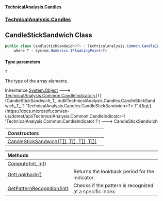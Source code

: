 #### [TechnicalAnalysis.Candles](TechnicalAnalysis.Candles.md 'TechnicalAnalysis.Candles')
### [TechnicalAnalysis.Candles](TechnicalAnalysis.Candles.md#TechnicalAnalysis.Candles 'TechnicalAnalysis.Candles')

## CandleStickSandwich<T> Class

```csharp
public class CandleStickSandwich<T> : TechnicalAnalysis.Common.CandleIndicator<T>
    where T : System.Numerics.IFloatingPoint<T>
```
#### Type parameters

<a name='TechnicalAnalysis.Candles.CandleStickSandwich_T_.T'></a>

`T`

The type of the array elements.

Inheritance [System.Object](https://docs.microsoft.com/en-us/dotnet/api/System.Object 'System.Object') &#129106; [TechnicalAnalysis.Common.CandleIndicator&lt;](https://docs.microsoft.com/en-us/dotnet/api/TechnicalAnalysis.Common.CandleIndicator-1 'TechnicalAnalysis.Common.CandleIndicator`1')[T](CandleStickSandwich_T_.md#TechnicalAnalysis.Candles.CandleStickSandwich_T_.T 'TechnicalAnalysis.Candles.CandleStickSandwich<T>.T')[&gt;](https://docs.microsoft.com/en-us/dotnet/api/TechnicalAnalysis.Common.CandleIndicator-1 'TechnicalAnalysis.Common.CandleIndicator`1') &#129106; CandleStickSandwich<T>

| Constructors | |
| :--- | :--- |
| [CandleStickSandwich(T[], T[], T[], T[])](CandleStickSandwich_T_.CandleStickSandwich(T[],T[],T[],T[]).md 'TechnicalAnalysis.Candles.CandleStickSandwich<T>.CandleStickSandwich(T[], T[], T[], T[])') | |

| Methods | |
| :--- | :--- |
| [Compute(int, int)](CandleStickSandwich_T_.Compute(int,int).md 'TechnicalAnalysis.Candles.CandleStickSandwich<T>.Compute(int, int)') | |
| [GetLookback()](CandleStickSandwich_T_.GetLookback().md 'TechnicalAnalysis.Candles.CandleStickSandwich<T>.GetLookback()') | Returns the lookback period for the indicator. |
| [GetPatternRecognition(int)](CandleStickSandwich_T_.GetPatternRecognition(int).md 'TechnicalAnalysis.Candles.CandleStickSandwich<T>.GetPatternRecognition(int)') | Checks if the pattern is recognized at a specific index. |
